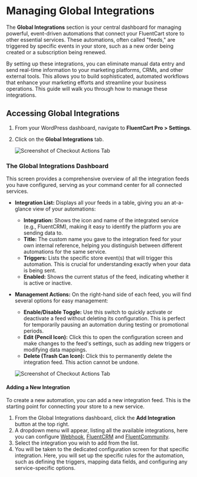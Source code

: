 # Managing Global Integrations

The **Global Integrations** section is your central dashboard for managing powerful, event-driven automations that connect your FluentCart store to other essential services. These automations, often called "feeds," are triggered by specific events in your store, such as a new order being created or a subscription being renewed.

By setting up these integrations, you can eliminate manual data entry and send real-time information to your marketing platforms, CRMs, and other external tools. This allows you to build sophisticated, automated workflows that enhance your marketing efforts and streamline your business operations. This guide will walk you through how to manage these integrations.

## Accessing Global Integrations

1.  From your WordPress dashboard, navigate to **FluentCart Pro > Settings**.
2.  Click on the **Global Integrations** tab.

    ![Screenshot of Checkout Actions Tab](/images/settings-configuration/checkout/checkout-actions-tab.webp)


### The Global Integrations Dashboard

This screen provides a comprehensive overview of all the integration feeds you have configured, serving as your command center for all connected services.

* **Integration List:** Displays all your feeds in a table, giving you an at-a-glance view of your automations:
    * **Integration:** Shows the icon and name of the integrated service (e.g., FluentCRM), making it easy to identify the platform you are sending data to.
    * **Title:** The custom name you gave to the integration feed for your own internal reference, helping you distinguish between different automations for the same service.
    * **Triggers:** Lists the specific store event(s) that will trigger this automation. This is crucial for understanding exactly when your data is being sent.
    * **Enabled:** Shows the current status of the feed, indicating whether it is active or inactive.
* **Management Actions:** On the right-hand side of each feed, you will find several options for easy management:
    * **Enable/Disable Toggle:** Use this switch to quickly activate or deactivate a feed without deleting its configuration. This is perfect for temporarily pausing an automation during testing or promotional periods.
    * **Edit (Pencil Icon):** Click this to open the configuration screen and make changes to the feed's settings, such as adding new triggers or modifying data mappings.
    * **Delete (Trash Can Icon):** Click this to permanently delete the integration feed. This action cannot be undone.

    ![Screenshot of Checkout Actions Tab](/images/settings-configuration/checkout/global-integration.webp)

#### Adding a New Integration

To create a new automation, you can add a new integration feed. This is the starting point for connecting your store to a new service.

1.  From the Global Integrations dashboard, click the **Add Integration** button at the top right.
2.  A dropdown menu will appear, listing all the available integrations, here you can configure [Webhook](/guide/integrations/webhook-integration.md), [FluentCRM](/guide/integrations/fluentcrm-integration.md) and [FluentCommunity](/guide/integrations/fluentcommunity-integration.md). 
3.  Select the integration you wish to add from the list.
4.  You will be taken to the dedicated configuration screen for that specific integration. Here, you will set up the specific rules for the automation, such as defining the triggers, mapping data fields, and configuring any service-specific options.
